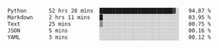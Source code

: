 <!--START_SECTION:waka-->

```txt
Python       52 hrs 28 mins  ███████████████████████▓░   94.87 %
Markdown     2 hrs 11 mins   █░░░░░░░░░░░░░░░░░░░░░░░░   03.95 %
Text         25 mins         ▒░░░░░░░░░░░░░░░░░░░░░░░░   00.75 %
JSON         5 mins          ░░░░░░░░░░░░░░░░░░░░░░░░░   00.16 %
YAML         3 mins          ░░░░░░░░░░░░░░░░░░░░░░░░░   00.12 %
```

<!--END_SECTION:waka-->
